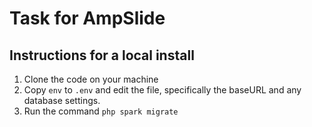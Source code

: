# Task for AmpSlide

## Instructions for a local install

1. Clone the code on your machine
2. Copy `env` to `.env` and edit the file, specifically the baseURL and any database settings.
3. Run the command  `php spark migrate`